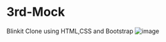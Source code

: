 # 3rd-Mock
Blinkit Clone using HTML,CSS and Bootstrap
![image](https://github.com/Shibasish3210/3rd-Mock/assets/111530472/12865eac-4951-4df8-ac0f-6edb8a518fba)
